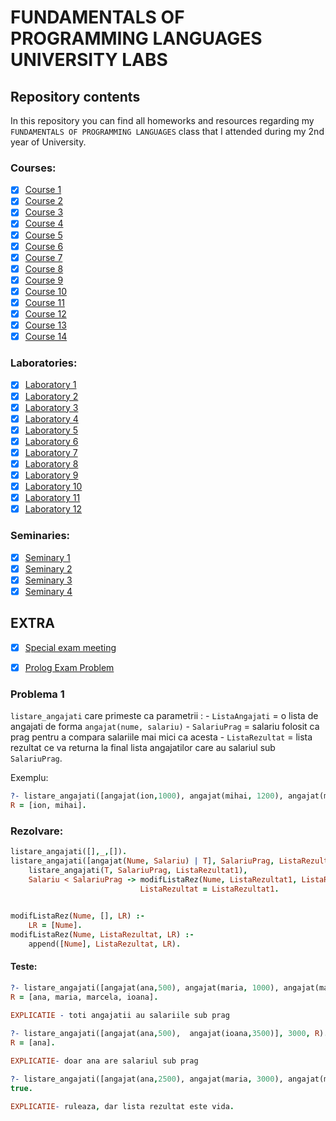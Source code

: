# FUNDAMENTALS OF PROGRAMMING LANGUAGES UNIVERSITY LABS
## Repository contents

In this repository you can find all homeworks and resources regarding my `FUNDAMENTALS OF PROGRAMMING LANGUAGES` class that I attended during my 2nd year of University.

### Courses:

- [x] [Course 1](/Courses/C01.pdf)
- [x] [Course 2](/Courses/C02.pdf)
- [x] [Course 3](/Courses/C03.pdf)
- [x] [Course 4](/Courses/C04.pdf)
- [x] [Course 5](/Courses/C05.pdf)
- [x] [Course 6](/Courses/C06.pdf)
- [x] [Course 7](/Courses/C07.pdf)
- [x] [Course 8](/Courses/C08.pdf)
- [x] [Course 9](/Courses/C09.pdf)
- [x] [Course 10](/Courses/C10.pdf)
- [x] [Course 11](/Courses/C11.pdf)
- [x] [Course 12](/Courses/C12.pdf)
- [x] [Course 13](/Courses/C13.pdf)
- [x] [Course 14](/Courses/C14.pdf)

### Laboratories:

- [x] [Laboratory 1](/Laboratories/L01)
- [x] [Laboratory 2](/Laboratories/L02)
- [x] [Laboratory 3](/Laboratories/L03)
- [x] [Laboratory 4](/Laboratories/L04)
- [x] [Laboratory 5](/Laboratories/L05.pl)
- [x] [Laboratory 6](/Laboratories/L06)
- [x] [Laboratory 7](/Laboratories/L07.pdf)
- [x] [Laboratory 8](/Laboratories/L08)
- [x] [Laboratory 9](/Laboratories/L09.pdf)
- [x] [Laboratory 10](/Laboratories/L10.pdf)
- [x] [Laboratory 11](/Laboratories/L11.pdf)
- [x] [Laboratory 12](/Laboratories/L12.pdf)

### Seminaries:

- [x] [Seminary 1](/Seminaries/S01.pdf)
- [x] [Seminary 2](/Seminaries/S02.pdf)
- [x] [Seminary 3](/Seminaries/S03.pdf)
- [x] [Seminary 4](/Seminaries/S04.pdf)

## EXTRA

- [x] [Special exam meeting](/ConsultatieFLP.pdf)

- [x] [Prolog Exam Problem](#problema-1)


### Problema 1

`listare_angajati` care primeste ca parametrii :
    - `ListaAngajati` = o lista de angajati de forma `angajat(nume, salariu)`
    - `SalariuPrag` = salariu folosit ca prag pentru a compara salariile mai mici ca acesta
    - `ListaRezultat` = lista rezultat ce va returna la final lista angajatilor care au salariul sub `SalariuPrag`.

Exemplu:
```prolog
?- listare_angajati([angajat(ion,1000), angajat(mihai, 1200), angajat(mirela,4000), angajat(ioana,3500)], 2000, R).
R = [ion, mihai].
```

### Rezolvare:

```prolog
listare_angajati([],_,[]).
listare_angajati([angajat(Nume, Salariu) | T], SalariuPrag, ListaRezultat) :-
    listare_angajati(T, SalariuPrag, ListaRezultat1),
    Salariu < SalariuPrag -> modifListaRez(Nume, ListaRezultat1, ListaRezultat);
                             ListaRezultat = ListaRezultat1.
                            

modifListaRez(Nume, [], LR) :-
    LR = [Nume].
modifListaRez(Nume, ListaRezultat, LR) :-
    append([Nume], ListaRezultat, LR).
```

#### Teste:

```prolog
?- listare_angajati([angajat(ana,500), angajat(maria, 1000), angajat(marcela,900), angajat(ioana,1500)], 2500, R).
R = [ana, maria, marcela, ioana].

EXPLICATIE - toti angajatii au salariile sub prag

?- listare_angajati([angajat(ana,500),  angajat(ioana,3500)], 3000, R).
R = [ana].
 
EXPLICATIE- doar ana are salariul sub prag

?- listare_angajati([angajat(ana,2500), angajat(maria, 3000), angajat(marcela,4900), angajat(ioana,5500)], 1000, R).
true. 

EXPLICATIE- ruleaza, dar lista rezultat este vida.
```
